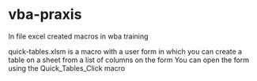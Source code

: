 # vba-praxis

In file excel created macros in wba training

quick-tables.xlsm is a macro with a user form in which you can create a table on a sheet from a list of columns on the form
You can open the form using the Quick_Tables_Click macro